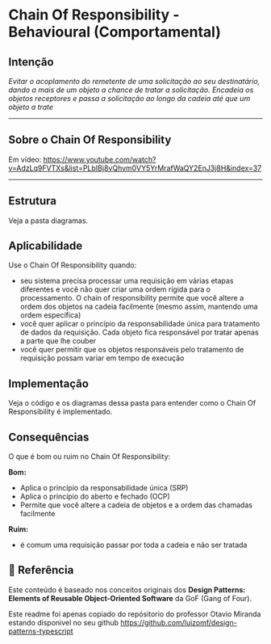 # Chain Of Responsibility - Behavioural (Comportamental)

## Intenção

*Evitar o acoplamento do remetente de uma solicitação ao seu destinatário, dando a mais de um objeto a chance de tratar a solicitação. Encadeia os objetos receptores e passa a solicitação ao longo da cadeia até que um objeto a trate*

---

## Sobre o Chain Of Responsibility

Em vídeo: https://www.youtube.com/watch?v=AdzLq9FVTXs&list=PLbIBj8vQhvm0VY5YrMrafWaQY2EnJ3j8H&index=37

---

## Estrutura

Veja a pasta diagramas.

## Aplicabilidade

Use o Chain Of Responsibility quando:

- seu sistema precisa processar uma requisição em várias etapas diferentes e você não quer criar uma ordem rígida para o processamento. O chain of responsibility permite que você altere a ordem dos objetos na cadeia facilmente (mesmo assim, mantendo uma ordem específica)
- você quer aplicar o princípio da responsabilidade única para tratamento de dados da requisição. Cada objeto fica responsável por tratar apenas a parte que lhe couber
- você quer permitir que os objetos responsáveis pelo tratamento de requisição possam variar em tempo de execução



## Implementação

Veja o código e os diagramas dessa pasta para entender como o Chain Of Responsibility é implementado.

## Consequências

O que é bom ou ruim no Chain Of Responsibility:

**Bom:**
- Aplica o princípio da responsabilidade única (SRP)
- Aplica o princípio do aberto e fechado (OCP)
- Permite que você altere a cadeia de objetos e a ordem das chamadas facilmente

**Ruim:**
- é comum uma requisição passar por toda a cadeia e não ser tratada


## 🔗 Referência  

Este conteúdo é baseado nos conceitos originais dos **Design Patterns: Elements of Reusable Object-Oriented Software** da GoF (Gang of Four).

Este readme foi apenas copiado do repósitorio do professor Otavio Miranda estando disponivel no seu github https://github.com/luizomf/design-patterns-typescript